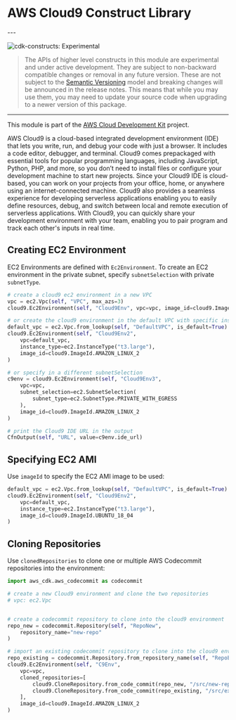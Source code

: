 # AWS Cloud9 Construct Library

<!--BEGIN STABILITY BANNER-->---


![cdk-constructs: Experimental](https://img.shields.io/badge/cdk--constructs-experimental-important.svg?style=for-the-badge)

> The APIs of higher level constructs in this module are experimental and under active development.
> They are subject to non-backward compatible changes or removal in any future version. These are
> not subject to the [Semantic Versioning](https://semver.org/) model and breaking changes will be
> announced in the release notes. This means that while you may use them, you may need to update
> your source code when upgrading to a newer version of this package.

---
<!--END STABILITY BANNER-->

This module is part of the [AWS Cloud Development Kit](https://github.com/aws/aws-cdk) project.

AWS Cloud9 is a cloud-based integrated development environment (IDE) that lets you write, run, and debug your code with just a
browser. It includes a code editor, debugger, and terminal. Cloud9 comes prepackaged with essential tools for popular
programming languages, including JavaScript, Python, PHP, and more, so you don’t need to install files or configure your
development machine to start new projects. Since your Cloud9 IDE is cloud-based, you can work on your projects from your
office, home, or anywhere using an internet-connected machine. Cloud9 also provides a seamless experience for developing
serverless applications enabling you to easily define resources, debug, and switch between local and remote execution of
serverless applications. With Cloud9, you can quickly share your development environment with your team, enabling you to pair
program and track each other's inputs in real time.

## Creating EC2 Environment

EC2 Environments are defined with `Ec2Environment`. To create an EC2 environment in the private subnet, specify
`subnetSelection` with private `subnetType`.

```python
# create a cloud9 ec2 environment in a new VPC
vpc = ec2.Vpc(self, "VPC", max_azs=3)
cloud9.Ec2Environment(self, "Cloud9Env", vpc=vpc, image_id=cloud9.ImageId.AMAZON_LINUX_2)

# or create the cloud9 environment in the default VPC with specific instanceType
default_vpc = ec2.Vpc.from_lookup(self, "DefaultVPC", is_default=True)
cloud9.Ec2Environment(self, "Cloud9Env2",
    vpc=default_vpc,
    instance_type=ec2.InstanceType("t3.large"),
    image_id=cloud9.ImageId.AMAZON_LINUX_2
)

# or specify in a different subnetSelection
c9env = cloud9.Ec2Environment(self, "Cloud9Env3",
    vpc=vpc,
    subnet_selection=ec2.SubnetSelection(
        subnet_type=ec2.SubnetType.PRIVATE_WITH_EGRESS
    ),
    image_id=cloud9.ImageId.AMAZON_LINUX_2
)

# print the Cloud9 IDE URL in the output
CfnOutput(self, "URL", value=c9env.ide_url)
```

## Specifying EC2 AMI

Use `imageId` to specify the EC2 AMI image to be used:

```python
default_vpc = ec2.Vpc.from_lookup(self, "DefaultVPC", is_default=True)
cloud9.Ec2Environment(self, "Cloud9Env2",
    vpc=default_vpc,
    instance_type=ec2.InstanceType("t3.large"),
    image_id=cloud9.ImageId.UBUNTU_18_04
)
```

## Cloning Repositories

Use `clonedRepositories` to clone one or multiple AWS Codecommit repositories into the environment:

```python
import aws_cdk.aws_codecommit as codecommit

# create a new Cloud9 environment and clone the two repositories
# vpc: ec2.Vpc


# create a codecommit repository to clone into the cloud9 environment
repo_new = codecommit.Repository(self, "RepoNew",
    repository_name="new-repo"
)

# import an existing codecommit repository to clone into the cloud9 environment
repo_existing = codecommit.Repository.from_repository_name(self, "RepoExisting", "existing-repo")
cloud9.Ec2Environment(self, "C9Env",
    vpc=vpc,
    cloned_repositories=[
        cloud9.CloneRepository.from_code_commit(repo_new, "/src/new-repo"),
        cloud9.CloneRepository.from_code_commit(repo_existing, "/src/existing-repo")
    ],
    image_id=cloud9.ImageId.AMAZON_LINUX_2
)
```
